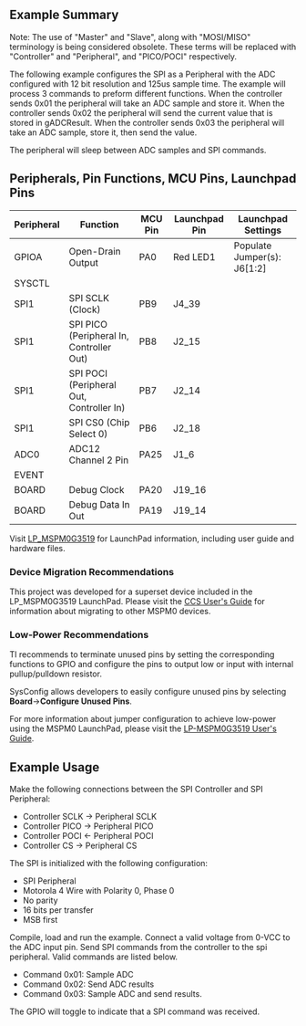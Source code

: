 ## Example Summary

Note: The use of "Master" and "Slave", along with "MOSI/MISO" terminology is being considered obsolete. These terms will be replaced with "Controller" and "Peripheral", and "PICO/POCI" respectively.

The following example configures the SPI as a Peripheral with the ADC configured with 12 bit resolution and 125us sample time.
The example will process 3 commands to preform different functions. When the controller sends 0x01 the peripheral will take an ADC sample and store it.
When the controller sends 0x02 the peripheral will send the current value that is stored in gADCResult.
When the controller sends 0x03 the peripheral will take an ADC sample, store it, then send the value.

The peripheral will sleep between ADC samples and SPI commands.

## Peripherals, Pin Functions, MCU Pins, Launchpad Pins
| Peripheral | Function | MCU Pin | Launchpad Pin | Launchpad Settings |
| --- | --- | --- | --- | --- |
| GPIOA | Open-Drain Output | PA0 | Red LED1 | Populate Jumper(s): J6[1:2] |
| SYSCTL |  |  |  |  |
| SPI1 | SPI SCLK (Clock) | PB9 | J4_39 |  |
| SPI1 | SPI PICO (Peripheral In, Controller Out) | PB8 | J2_15 |  |
| SPI1 | SPI POCI (Peripheral Out, Controller In) | PB7 | J2_14 |  |
| SPI1 | SPI CS0 (Chip Select 0) | PB6 | J2_18 |  |
| ADC0 | ADC12 Channel 2 Pin | PA25 | J1_6 |  |
| EVENT |  |  |  |  |
| BOARD | Debug Clock | PA20 | J19_16 |  |
| BOARD | Debug Data In Out | PA19 | J19_14 |  |

Visit [LP_MSPM0G3519](https://www.ti.com/tool/LP-MSPM0G3519) for LaunchPad information, including user guide and hardware files.

### Device Migration Recommendations
This project was developed for a superset device included in the LP_MSPM0G3519 LaunchPad. Please
visit the [CCS User's Guide](https://software-dl.ti.com/msp430/esd/MSPM0-SDK/latest/docs/english/tools/ccs_ide_guide/doc_guide/doc_guide-srcs/ccs_ide_guide.html#sysconfig-project-migration)
for information about migrating to other MSPM0 devices.

### Low-Power Recommendations
TI recommends to terminate unused pins by setting the corresponding functions to
GPIO and configure the pins to output low or input with internal
pullup/pulldown resistor.

SysConfig allows developers to easily configure unused pins by selecting **Board**→**Configure Unused Pins**.

For more information about jumper configuration to achieve low-power using the
MSPM0 LaunchPad, please visit the [LP-MSPM0G3519 User's Guide](https://www.ti.com/lit/slau947).

## Example Usage
Make the following connections between the SPI Controller and SPI Peripheral:
- Controller SCLK -> Peripheral SCLK
- Controller PICO -> Peripheral PICO
- Controller POCI <- Peripheral POCI
- Controller CS   -> Peripheral CS

The SPI is initialized with the following configuration:
- SPI Peripheral
- Motorola 4 Wire with Polarity 0, Phase 0
- No parity
- 16 bits per transfer
- MSB first

Compile, load and run the example. Connect a valid voltage from 0-VCC to the ADC input pin. Send SPI commands from the controller to the spi peripheral. Valid commands are listed below.

- Command 0x01: Sample ADC
- Command 0x02: Send ADC results
- Command 0x03: Sample ADC and send results.

The GPIO will toggle to indicate that a SPI command was received.



